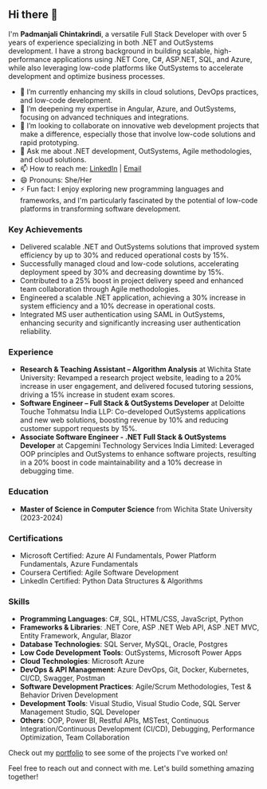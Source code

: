 ## Hi there 👋

I'm **Padmanjali Chintakrindi**, a versatile Full Stack Developer with over 5 years of experience specializing in both .NET and OutSystems development. I have a strong background in building scalable, high-performance applications using .NET Core, C#, ASP.NET, SQL, and Azure, while also leveraging low-code platforms like OutSystems to accelerate development and optimize business processes.

- 🔭 I’m currently enhancing my skills in cloud solutions, DevOps practices, and low-code development.
- 🌱 I’m deepening my expertise in Angular, Azure, and OutSystems, focusing on advanced techniques and integrations.
- 👯 I’m looking to collaborate on innovative web development projects that make a difference, especially those that involve low-code solutions and rapid prototyping.
- 💬 Ask me about .NET development, OutSystems, Agile methodologies, and cloud solutions.
- 📫 How to reach me: [LinkedIn](https://www.linkedin.com/in/padmanjali-ch/) | [Email](mailto:padmanjalichintakrindi1911@gmail.com)
- 😄 Pronouns: She/Her
- ⚡ Fun fact: I enjoy exploring new programming languages and frameworks, and I'm particularly fascinated by the potential of low-code platforms in transforming software development.

### Key Achievements
- Delivered scalable .NET and OutSystems solutions that improved system efficiency by up to 30% and reduced operational costs by 15%.
- Successfully managed cloud and low-code solutions, accelerating deployment speed by 30% and decreasing downtime by 15%.
- Contributed to a 25% boost in project delivery speed and enhanced team collaboration through Agile methodologies.
- Engineered a scalable .NET application, achieving a 30% increase in system efficiency and a 10% decrease in operational costs.
- Integrated MS user authentication using SAML in OutSystems, enhancing security and significantly increasing user authentication reliability.

### Experience
- **Research & Teaching Assistant – Algorithm Analysis** at Wichita State University: Revamped a research project website, leading to a 20% increase in user engagement, and delivered focused tutoring sessions, driving a 15% increase in student exam scores.
- **Software Engineer – Full Stack & OutSystems Developer** at Deloitte Touche Tohmatsu India LLP: Co-developed OutSystems applications and new web solutions, boosting revenue by 10% and reducing customer support requests by 15%.
- **Associate Software Engineer - .NET Full Stack & OutSystems Developer** at Capgemini Technology Services India Limited: Leveraged OOP principles and OutSystems to enhance software projects, resulting in a 20% boost in code maintainability and a 10% decrease in debugging time.

### Education
- **Master of Science in Computer Science** from Wichita State University (2023-2024)

### Certifications
- Microsoft Certified: Azure AI Fundamentals, Power Platform Fundamentals, Azure Fundamentals
- Coursera Certified: Agile Software Development
- LinkedIn Certified: Python Data Structures & Algorithms

### Skills
- **Programming Languages**: C#, SQL, HTML/CSS, JavaScript, Python
- **Frameworks & Libraries**: .NET Core, ASP .NET Web API, ASP .NET MVC, Entity Framework, Angular, Blazor
- **Database Technologies**: SQL Server, MySQL, Oracle, Postgres
- **Low Code Development Tools**: OutSystems, Microsoft Power Apps
- **Cloud Technologies**: Microsoft Azure
- **DevOps & API Management**: Azure DevOps, Git, Docker, Kubernetes, CI/CD, Swagger, Postman
- **Software Development Practices**: Agile/Scrum Methodologies, Test & Behavior Driven Development
- **Development Tools**: Visual Studio, Visual Studio Code, SQL Server Management Studio, SQL Developer
- **Others**: OOP, Power BI, Restful APIs, MSTest, Continuous Integration/Continuous Development (CI/CD), Debugging, Performance Optimization, Team Collaboration

Check out my [portfolio](https://padmanjalich.github.io/) to see some of the projects I've worked on!

Feel free to reach out and connect with me. Let's build something amazing together!
